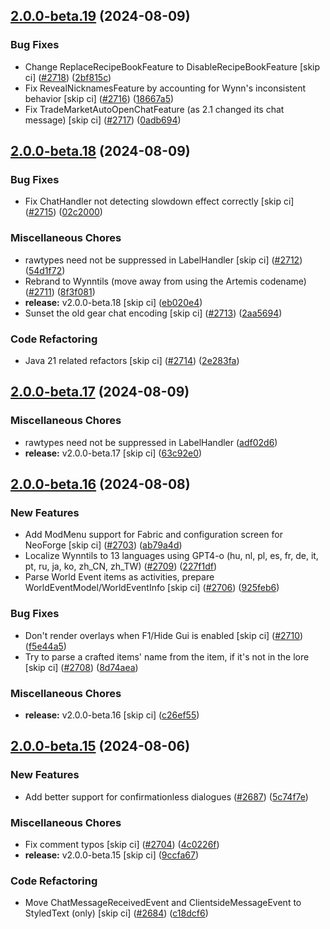 ## [2.0.0-beta.19](https://github.com/Wynntils/Wynntils/compare/v2.0.0-beta.18...v2.0.0-beta.19) (2024-08-09)


### Bug Fixes

* Change ReplaceRecipeBookFeature to DisableRecipeBookFeature [skip ci] ([#2718](https://github.com/Wynntils/Wynntils/issues/2718)) ([2bf815c](https://github.com/Wynntils/Wynntils/commit/2bf815c758e3d4af1d3515fa4dd2ebaf54de442e))
* Fix RevealNicknamesFeature by accounting for Wynn's inconsistent behavior [skip ci] ([#2716](https://github.com/Wynntils/Wynntils/issues/2716)) ([18667a5](https://github.com/Wynntils/Wynntils/commit/18667a592a9427ebc793d15b8105784095c8d123))
* Fix TradeMarketAutoOpenChatFeature (as 2.1 changed its chat message) [skip ci] ([#2717](https://github.com/Wynntils/Wynntils/issues/2717)) ([0adb694](https://github.com/Wynntils/Wynntils/commit/0adb6941fa7c55eb71da4ae66b8be44438fc6b8d))

## [2.0.0-beta.18](https://github.com/Wynntils/Wynntils/compare/v2.0.0-beta.17...v2.0.0-beta.18) (2024-08-09)


### Bug Fixes

* Fix ChatHandler not detecting slowdown effect correctly [skip ci] ([#2715](https://github.com/Wynntils/Wynntils/issues/2715)) ([02c2000](https://github.com/Wynntils/Wynntils/commit/02c200060b3ce80ba1c8c70cc107fe462fdcec5a))


### Miscellaneous Chores

* rawtypes need not be suppressed in LabelHandler [skip ci] ([#2712](https://github.com/Wynntils/Wynntils/issues/2712)) ([54d1f72](https://github.com/Wynntils/Wynntils/commit/54d1f72df972cf64eb24da458708ca430a83ffec))
* Rebrand to Wynntils (move away from using the Artemis codename) ([#2711](https://github.com/Wynntils/Wynntils/issues/2711)) ([8f3f081](https://github.com/Wynntils/Wynntils/commit/8f3f0819f7fcce1fd90611a223f42b583dfcc977))
* **release:** v2.0.0-beta.18 [skip ci] ([eb020e4](https://github.com/Wynntils/Wynntils/commit/eb020e490af28273fb285502ecef55a1b9f58aeb))
* Sunset the old gear chat encoding [skip ci] ([#2713](https://github.com/Wynntils/Wynntils/issues/2713)) ([2aa5694](https://github.com/Wynntils/Wynntils/commit/2aa5694eeb3ee5645ea8b3e535bbd0f2f1131b54))


### Code Refactoring

* Java 21 related refactors [skip ci] ([#2714](https://github.com/Wynntils/Wynntils/issues/2714)) ([2e283fa](https://github.com/Wynntils/Wynntils/commit/2e283fa28502f8f8e4a34d8a24db281449c807da))

## [2.0.0-beta.17](https://github.com/Wynntils/Wynntils/compare/v2.0.0-beta.16...v2.0.0-beta.17) (2024-08-09)


### Miscellaneous Chores

* rawtypes need not be suppressed in LabelHandler ([adf02d6](https://github.com/Wynntils/Wynntils/commit/adf02d6f0343e676fd1090cbd7bb591e17f7ec15))
* **release:** v2.0.0-beta.17 [skip ci] ([63c92e0](https://github.com/Wynntils/Wynntils/commit/63c92e0fec78cf29092d4afd5955401f843a35d6))

## [2.0.0-beta.16](https://github.com/Wynntils/Wynntils/compare/v2.0.0-beta.15...v2.0.0-beta.16) (2024-08-08)


### New Features

* Add ModMenu support for Fabric and configuration screen for NeoForge [skip ci] ([#2703](https://github.com/Wynntils/Wynntils/issues/2703)) ([ab79a4d](https://github.com/Wynntils/Wynntils/commit/ab79a4d3071fb3acdcf42d5defc4c0620740bb92))
* Localize Wynntils to 13 languages using GPT4-o (hu, nl, pl, es, fr, de, it, pt, ru, ja, ko, zh_CN, zh_TW) ([#2709](https://github.com/Wynntils/Wynntils/issues/2709)) ([227f1df](https://github.com/Wynntils/Wynntils/commit/227f1df79ca89f3bc1db9f69e50c080da99907f4))
* Parse World Event items as activities, prepare WorldEventModel/WorldEventInfo [skip ci] ([#2706](https://github.com/Wynntils/Wynntils/issues/2706)) ([925feb6](https://github.com/Wynntils/Wynntils/commit/925feb65ebabfa431943bed6c82c28264f288261))


### Bug Fixes

* Don't render overlays when F1/Hide Gui is enabled [skip ci] ([#2710](https://github.com/Wynntils/Wynntils/issues/2710)) ([f5e44a5](https://github.com/Wynntils/Wynntils/commit/f5e44a58884da78f21db82efceb57f75287c9dc8))
* Try to parse a crafted items' name from the item, if it's not in the lore [skip ci] ([#2708](https://github.com/Wynntils/Wynntils/issues/2708)) ([8d74aea](https://github.com/Wynntils/Wynntils/commit/8d74aeacd9fdd16b499d6f756ccb9c6de0d26713))


### Miscellaneous Chores

* **release:** v2.0.0-beta.16 [skip ci] ([c26ef55](https://github.com/Wynntils/Wynntils/commit/c26ef557bb699901e2bc5b55849b7c7ec44b1f89))

## [2.0.0-beta.15](https://github.com/Wynntils/Wynntils/compare/v2.0.0-beta.14...v2.0.0-beta.15) (2024-08-06)


### New Features

* Add better support for confirmationless dialogues ([#2687](https://github.com/Wynntils/Wynntils/issues/2687)) ([5c74f7e](https://github.com/Wynntils/Wynntils/commit/5c74f7ecd8f95f7c14cbde24107ff21b88a96dc0))


### Miscellaneous Chores

* Fix comment typos [skip ci] ([#2704](https://github.com/Wynntils/Wynntils/issues/2704)) ([4c0226f](https://github.com/Wynntils/Wynntils/commit/4c0226f60239bb6bda806d3109da5721f20ff0df))
* **release:** v2.0.0-beta.15 [skip ci] ([9ccfa67](https://github.com/Wynntils/Wynntils/commit/9ccfa6790be11656639d2d30a6692cbd58129451))


### Code Refactoring

* Move ChatMessageReceivedEvent and ClientsideMessageEvent to StyledText (only) [skip ci] ([#2684](https://github.com/Wynntils/Wynntils/issues/2684)) ([c18dcf6](https://github.com/Wynntils/Wynntils/commit/c18dcf65c8a2647c491ad4fd44b18c9fb591b2f2))

